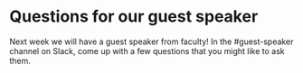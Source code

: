 # Questions for our guest speaker

Next week we will have a guest speaker from faculty! In the #guest-speaker channel on Slack, come up with a few questions that you might like to ask them.